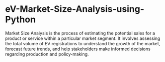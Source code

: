 # eV-Market-Size-Analysis-using-Python
Market Size Analysis is the process of estimating the potential sales for a product or service within a particular market segment. It involves assessing the total volume of EV registrations to understand the growth of the market, forecast future trends, and help stakeholders make informed decisions regarding production and policy-making.
